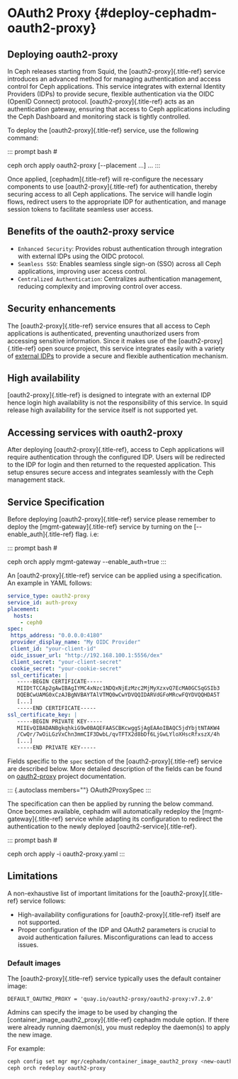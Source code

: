 # OAuth2 Proxy {#deploy-cephadm-oauth2-proxy}

## Deploying oauth2-proxy

In Ceph releases starting from Squid, the [oauth2-proxy]{.title-ref}
service introduces an advanced method for managing authentication and
access control for Ceph applications. This service integrates with
external Identity Providers (IDPs) to provide secure, flexible
authentication via the OIDC (OpenID Connect) protocol.
[oauth2-proxy]{.title-ref} acts as an authentication gateway, ensuring
that access to Ceph applications including the Ceph Dashboard and
monitoring stack is tightly controlled.

To deploy the [oauth2-proxy]{.title-ref} service, use the following
command:

::: prompt
bash \#

ceph orch apply oauth2-proxy \[\--placement \...\] \...
:::

Once applied, [cephadm]{.title-ref} will re-configure the necessary
components to use [oauth2-proxy]{.title-ref} for authentication, thereby
securing access to all Ceph applications. The service will handle login
flows, redirect users to the appropriate IDP for authentication, and
manage session tokens to facilitate seamless user access.

## Benefits of the oauth2-proxy service

-   `Enhanced Security`: Provides robust authentication through
    integration with external IDPs using the OIDC protocol.
-   `Seamless SSO`: Enables seamless single sign-on (SSO) across all
    Ceph applications, improving user access control.
-   `Centralized Authentication`: Centralizes authentication management,
    reducing complexity and improving control over access.

## Security enhancements

The [oauth2-proxy]{.title-ref} service ensures that all access to Ceph
applications is authenticated, preventing unauthorized users from
accessing sensitive information. Since it makes use of the
[oauth2-proxy]{.title-ref} open source project, this service integrates
easily with a variety of [external
IDPs](https://oauth2-proxy.github.io/oauth2-proxy/configuration/providers/)
to provide a secure and flexible authentication mechanism.

## High availability

[oauth2-proxy]{.title-ref} is designed to integrate with an external IDP
hence login high availability is not the responsibility of this service.
In squid release high availability for the service itself is not
supported yet.

## Accessing services with oauth2-proxy

After deploying [oauth2-proxy]{.title-ref}, access to Ceph applications
will require authentication through the configured IDP. Users will be
redirected to the IDP for login and then returned to the requested
application. This setup ensures secure access and integrates seamlessly
with the Ceph management stack.

## Service Specification

Before deploying [oauth2-proxy]{.title-ref} service please remember to
deploy the [mgmt-gateway]{.title-ref} service by turning on the
[\--enable_auth]{.title-ref} flag. i.e:

::: prompt
bash \#

ceph orch apply mgmt-gateway \--enable_auth=true
:::

An [oauth2-proxy]{.title-ref} service can be applied using a
specification. An example in YAML follows:

``` yaml
service_type: oauth2-proxy
service_id: auth-proxy
placement:
  hosts:
    - ceph0
spec:
 https_address: "0.0.0.0:4180"
 provider_display_name: "My OIDC Provider"
 client_id: "your-client-id"
 oidc_issuer_url: "http://192.168.100.1:5556/dex"
 client_secret: "your-client-secret"
 cookie_secret: "your-cookie-secret"
 ssl_certificate: |
   -----BEGIN CERTIFICATE-----
   MIIDtTCCAp2gAwIBAgIYMC4xNzc1NDQxNjEzMzc2MjMyXzxvQ7EcMA0GCSqGSIb3
   DQEBCwUAMG0xCzAJBgNVBAYTAlVTMQ0wCwYDVQQIDARVdGFoMRcwFQYDVQQHDA5T
   [...]
   -----END CERTIFICATE-----
ssl_certificate_key: |
   -----BEGIN PRIVATE KEY-----
   MIIEvQIBADANBgkqhkiG9w0BAQEFAASCBKcwggSjAgEAAoIBAQC5jdYbjtNTAKW4
   /CwQr/7wOiLGzVxChn3mmCIF3DwbL/qvTFTX2d8bDf6LjGwLYloXHscRfxszX/4h
   [...]
   -----END PRIVATE KEY-----
```

Fields specific to the `spec` section of the [oauth2-proxy]{.title-ref}
service are described below. More detailed description of the fields can
be found on [oauth2-proxy](https://oauth2-proxy.github.io/oauth2-proxy/)
project documentation.

::: {.autoclass members=""}
OAuth2ProxySpec
:::

The specification can then be applied by running the below command. Once
becomes available, cephadm will automatically redeploy the
[mgmt-gateway]{.title-ref} service while adapting its configuration to
redirect the authentication to the newly deployed
[oauth2-service]{.title-ref}.

::: prompt
bash \#

ceph orch apply -i oauth2-proxy.yaml
:::

## Limitations

A non-exhaustive list of important limitations for the
[oauth2-proxy]{.title-ref} service follows:

-   High-availability configurations for [oauth2-proxy]{.title-ref}
    itself are not supported.
-   Proper configuration of the IDP and OAuth2 parameters is crucial to
    avoid authentication failures. Misconfigurations can lead to access
    issues.

### Default images

The [oauth2-proxy]{.title-ref} service typically uses the default
container image:

    DEFAULT_OAUTH2_PROXY = 'quay.io/oauth2-proxy/oauth2-proxy:v7.2.0'

Admins can specify the image to be used by changing the
[container_image_oauth2_proxy]{.title-ref} cephadm module option. If
there were already running daemon(s), you must redeploy the daemon(s) to
apply the new image.

For example:

``` bash
ceph config set mgr mgr/cephadm/container_image_oauth2_proxy <new-oauth2-proxy-image>
ceph orch redeploy oauth2-proxy
```
